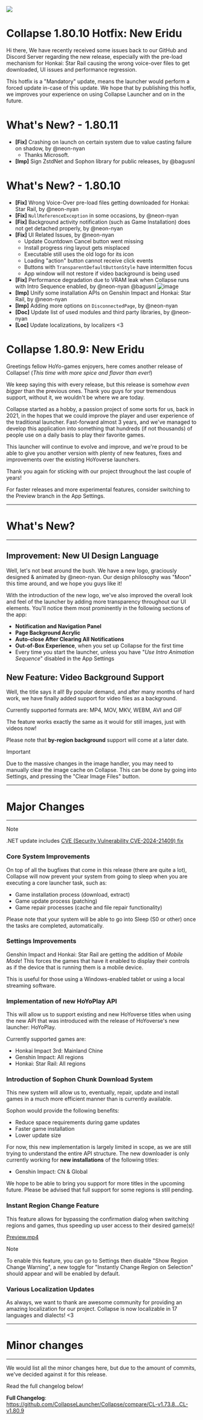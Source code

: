![](https://raw.githubusercontent.com/CollapseLauncher/.github/main/profile/ReleaseHeader-Wide-2024v2.webp)

# Collapse 1.80.10 Hotfix: New Eridu
Hi there,
We have recently received some issues back to our GitHub and Discord Server regarding the new release, especially with the pre-load mechanism for Honkai: Star Rail causing the wrong voice-over files to get downloaded, UI issues and performance regression.

This hotfix is a "Mandatory" update, means the launcher would perform a forced update in-case of this update.
We hope that by publishing this hotfix, we improves your experience on using Collapse Launcher and on in the future.

# What's New? - 1.80.11
- **[Fix]** Crashing on launch on certain system due to value casting failure on shadow, by @neon-nyan 
  - Thanks Microsoft.
- **[Imp]** Sign ZstdNet and Sophon library for public releases, by @bagusnl 

# What's New? - 1.80.10

- **[Fix]** Wrong Voice-Over pre-load files getting downloaded for Honkai: Star Rail, by @neon-nyan
- **[Fix]** ``NullReferenceException`` in some occasions, by @neon-nyan 
- **[Fix]** Background activity notification (such as Game Installation) does not get detached properly, by @neon-nyan
- **[Fix]** UI Related Issues, by @neon-nyan
    - Update Countdown Cancel button went missing
    - Install progress ring layout gets misplaced
    - Executable still uses the old logo for its icon
    - Loading "action" button cannot receive click events
    - Buttons with ``TransparentDefaultButtonStyle`` have intermitten focus
    - App window will not restore if video background is being used
- **[Fix]** Performance degradation due to VRAM leak when Collapse runs with Intro Sequence enabled, by @neon-nyan @bagusnl 
![image](https://github.com/CollapseLauncher/Collapse/assets/30566970/19b47baf-73f7-449c-9394-e31744b232be)
- **[Imp]** Unify some installation APIs on Genshin Impact and Honkai: Star Rail, by @neon-nyan 
- **[Imp]** Adding more options on ``DisconnectedPage``, by @neon-nyan
- **[Doc]** Update list of used modules and third party libraries, by @neon-nyan 
- **[Loc]** Update localizations, by localizers <3

# Collapse 1.80.9: New Eridu
Greetings fellow HoYo-games enjoyers, here comes another release of Collapse! (*This time with more spice and flavor than ever!*)

We keep saying this with every release, but this release is somehow *even bigger* than the previous ones. Thank you guys for your tremendous support, without it, we wouldn't be where we are today.

Collapse started as a hobby, a passion project of some sorts for us, back in 2021, in the hopes that we could improve the player and user experience of the traditional launcher. Fast-forward almost 3 years, and we've managed to develop this application into something that hundreds (if not thousands) of people use on a daily basis to play their favorite games.

This launcher will continue to evolve and improve, and we're proud to be able to give you another version with plenty of new features, fixes and improvements over the existing HoYoverse launchers.

Thank you again for sticking with our project throughout the last couple of years!

For faster releases and more experimental features, consider switching to the Preview branch in the App Settings.

***
# What's New?
***

## Improvement: New UI Design Language
Well, let's not beat around the bush. We have a new logo, graciously designed & animated by @neon-nyan. Our design philosophy was "Moon" this time around, and we hope you guys like it!

With the introduction of the new logo, we've also improved the overall look and feel of the launcher by adding more transparency throughout our UI elements. You'll notice them most prominently in the following sections of the app: 

- **Notification and Navigation Panel**
- **Page Background Acrylic**
- **Auto-close After Clearing All Notifications**
- **Out-of-Box Experience**, when you set up Collapse for the first time
- Every time you start the launcher, unless you have "_Use Intro Animation Sequence_" disabled in the App Settings

## New Feature: Video Background Support
Well, the title says it all! By popular demand, and after many months of hard work, we have finally added support for video files as a background.

Currently supported formats are: MP4, MOV, MKV, WEBM, AVI and GIF

The feature works exactly the same as it would for still images, just with videos now!

Please note that **by-region background** support will come at a later date.

> [!IMPORTANT]  
> Due to the massive changes in the image handler, you may need to manually clear the image cache on Collapse.
> This can be done by going into Settings, and pressing the "Clear Image Files" button.

***
# Major Changes
***
> [!NOTE]  
> .NET update includes [CVE (Security Vulnerability CVE-2024-21409) fix](https://msrc.microsoft.com/update-guide/vulnerability/CVE-2024-21409)

### Core System Improvements
On top of all the bugfixes that come in this release (there are quite a lot), Collapse will now prevent your system from going to sleep when you are executing a core launcher task, such as:
- Game installation process (download, extract)
- Game update process (patching)
- Game repair processes (cache and file repair functionality)

Please note that your system will be able to go into Sleep (S0 or other) once the tasks are completed, automatically.

### Settings Improvements
Genshin Impact and Honkai: Star Rail are getting the addition of *Mobile Mode*! This forces the games that have it enabled to display their controls as if the device that is running them is a mobile device.

This is useful for those using a Windows-enabled tablet or using a local streaming software.

### Implementation of new HoYoPlay API
This will allow us to support existing and new HoYoverse titles when using the new API that was introduced with the release of HoYoverse's new launcher: HoYoPlay.

Currently supported games are:
- Honkai Impact 3rd: Mainland Chine
- Genshin Impact: All regions
- Honkai: Star Rail: All regions

### Introduction of Sophon Chunk Download System
This new system will allow us to, eventually, repair, update and install games in a much more efficient manner than is currently available.

Sophon would provide the following benefits:
- Reduce space requirements during game updates
- Faster game installation
- Lower update size

For now, this new implementation is largely limited in scope, as we are still trying to understand the entire API structure. The new downloader is only currently working for **new installations** of the following titles:
- Genshin Impact: CN & Global

We hope to be able to bring you support for more titles in the upcoming future. Please be advised that full support for some regions is still pending.

### Instant Region Change Feature
This feature allows for bypassing the confirmation dialog when switching regions and games, thus speeding up user access to their desired game(s)!

[Preview.mp4](https://github.com/CollapseLauncher/Collapse/assets/28079733/05ede866-d9e7-413e-81ae-f327ad35ccb8)

> [!NOTE]  
> To enable this feature, you can go to Settings then disable "Show Region Change Warning", a new toggle for "Instantly Change Region on Selection" should appear and will be enabled by default.

### Various Localization Updates
As always, we want to thank are awesome community for providing an amazing localization for our project. Collapse is now localizable in 17 languages and dialects! <3

***
# Minor changes
***
We would list all the minor changes here, but due to the amount of commits, we've decided against it for this release. 

Read the full changelog below!

**Full Changelog**: https://github.com/CollapseLauncher/Collapse/compare/CL-v1.73.8...CL-v1.80.9